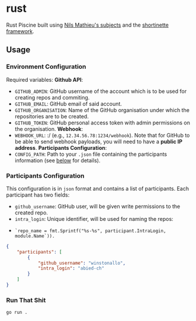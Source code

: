 # rust
Rust Piscine built using [Nils Mathieu's subjects](https://github.com/nils-mathieu/piscine-rust) and the [shortinette framework](https://pkg.go.dev/github.com/42-Short/shortinette).

## Usage
### Environment Configuration
Required variables:
**Github API**:
* `GITHUB_ADMIN`: GitHub username of the account which is to be used for creating repos and commiting.
* `GITHUB_EMAIL`: GitHub email of said account.
* `GITHUB_ORGANISATION`: Name of the GitHub organisation under which the repositories are to be created.
* `GITHUB_TOKEN`: GitHub personal access token with admin permissions on the organisation.
**Webhook**:
* `WEBHOOK_URL`: <IP>:<PORT>/<ENDPOINT> (e.g., `12.34.56.78:1234/webhook`). Note that for GitHub to be able to send webhook payloads, you will need to have a **public IP address**.
**Participants Configuration**:
* `CONFIG_PATH`: Path to your `.json` file containing the participants information (see [below](#participants-configuration) for details).
### Participants Configuration
This configuration is in `json` format and contains a list of participants. Each participant has two fields:
* `github_username`: GitHub user, will be given write permissions to the created repo.
* `intra_login`: Unique identifier, will be used for naming the repos:
*     `repo_name = fmt.Sprintf("%s-%s", participant.IntraLogin, module.Name`)).
```json
{
    "participants": [
        {
            "github_username": "winstonallo",
            "intra_login": "abied-ch"
        }
    ]
}
```
### Run That Shit
```zsh
go run .
```

